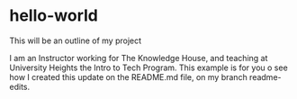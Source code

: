 # hello-world
This will be an outline of my project

I am an Instructor working for The Knowledge House, and teaching at University Heights the Intro to Tech Program. This example is for you o see how I created this update on the README.md file, on my branch readme-edits. 
